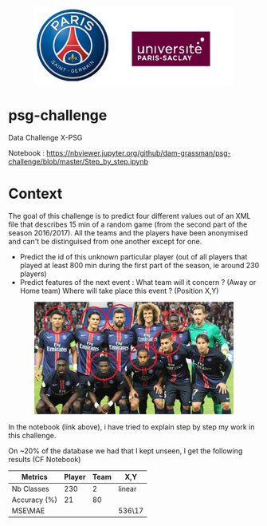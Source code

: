 <center><img src="images/logo.png"  width="400"/></center>

# psg-challenge

Data Challenge X-PSG

Notebook : 
https://nbviewer.jupyter.org/github/dam-grassman/psg-challenge/blob/master/Step_by_step.ipynb

# Context

The goal of this challenge is to predict four different values out of an XML file that describes 15 min of a random game (from the second part of the season 2016/2017). All the teams and the players have been anonymised and can't be distinguised from one another except for one. 

- Predict the id of this unknown particular player (out of all players that played at least 800 min during the first part of the season, ie around 230 players)
- Predict features of the next event : What team will it concern ? (Away or Home team) Where will take place this event ? (Position X,Y)

<center><img src="images/PSG_active_players.jpg"  width="400"/></center>

In the notebook (link above), i have tried to explain step by step my work in this challenge.

On ~20% of the database we had that I kept unseen, I get the following results (CF Notebook)

| Metrics     | Player    |Team  | X,Y     |
| --- | --- | --- | --- |
| Nb  Classes | 230       | 2    | linear  |
| Accuracy (%)|  21       |80    |         |
| MSE\MAE     |           |      |  536\17 |
